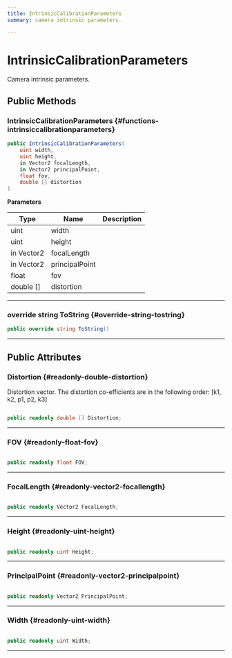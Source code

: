 ```yaml
---
title: IntrinsicCalibrationParameters
summary: camera intrinsic parameters. 

---
```


# IntrinsicCalibrationParameters




Camera intrinsic parameters.   





## Public Methods

###  IntrinsicCalibrationParameters {#functions-intrinsiccalibrationparameters}

```csharp
public IntrinsicCalibrationParameters(
    uint width,
    uint height,
    in Vector2 focalLength,
    in Vector2 principalPoint,
    float fov,
    double [] distortion
)
```


**Parameters**

| Type | Name  | Description  | 
|--|--|--|
| uint |width||
| uint |height||
| in Vector2 |focalLength||
| in Vector2 |principalPoint||
| float |fov||
| double [] |distortion||






-----------

### override string ToString {#override-string-tostring}

```csharp
public override string ToString()
```






-----------

## Public Attributes

### Distortion {#readonly-double-distortion}

Distortion vector. The distortion co-efficients are in the following order: [k1, k2, p1, p2, k3] 

```csharp

public readonly double [] Distortion;

```






-----------

### FOV {#readonly-float-fov}

```csharp

public readonly float FOV;

```






-----------

### FocalLength {#readonly-vector2-focallength}

```csharp

public readonly Vector2 FocalLength;

```






-----------

### Height {#readonly-uint-height}

```csharp

public readonly uint Height;

```






-----------

### PrincipalPoint {#readonly-vector2-principalpoint}

```csharp

public readonly Vector2 PrincipalPoint;

```






-----------

### Width {#readonly-uint-width}

```csharp

public readonly uint Width;

```






-----------

